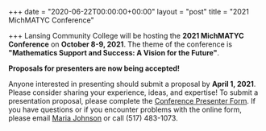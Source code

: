 +++
date = "2020-06-22T00:00:00+00:00"
layout = "post"
title = "2021 MichMATYC Conference"

+++
Lansing Community College will be hosting the **2021 MichMATYC Conference** on **October 8-9, 2021**. The theme of the conference 
is **"Mathematics Support and Success: A Vision for the Future"**. 

**Proposals for presenters are now being accepted!** 

Anyone interested in presenting should submit a proposal by **April 1, 2021**. Please consider sharing your experience, ideas, and expertise! To submit a presentation proposal, please complete the <a href="https://bit.ly/michmatyc_proposal">Conference Presenter Form</a>. If you have questions or if you encounter problems with the online form, please email [Maria Johnson](mailto:johns257@star.lcc.edu) or call (517) 483-1073.
